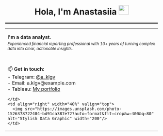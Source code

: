<h1 align="center"><b>Hola, I'm Anastasiia</b> <img src="https://github.com/blackcater/blackcater/raw/main/images/Hi.gif" height="32"/></h1>

<hr style="height:3px; background-color:#000; border:none;">

<table>
  <tr>
    <td align="left" width="60%" valign="top">

<p style="font-size:16px; font-weight:bold; margin-bottom:4px;">I'm a data analyst.</p>
<p style="font-size:13px; font-style:italic; margin-top:0;">
Experienced financial reporting professional with 10+ years of turning complex data into clear, actionable insights.
</p>

<br>

<p>
📫 <strong>Get in touch:</strong><br>
- Telegram: <a href="https://t.me/a_klgv">@a_klgv</a><br>
- Email: a.klgv@example.com<br>
- Tableau: <a href="https://public.tableau.com/profile/YOUR_PROFILE">My portfolio</a><br>
</p>

    </td>
    <td align="right" width="40%" valign="top">
      <img src="https://images.unsplash.com/photo-1526378722484-bd91ca387e72?auto=format&fit=crop&w=400&q=80" alt="Stylish Data Graphic" width="200"/>
    </td>
  </tr>
</table>



